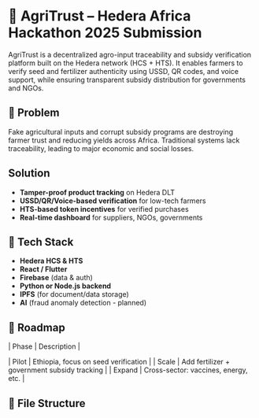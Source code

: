 # 🌿 AgriTrust – Hedera Africa Hackathon 2025 Submission

AgriTrust is a decentralized agro-input traceability and subsidy verification platform built on the Hedera network (HCS + HTS). It enables farmers to verify seed and fertilizer authenticity using USSD, QR codes, and voice support, while ensuring transparent subsidy distribution for governments and NGOs.

## 🧠 Problem

Fake agricultural inputs and corrupt subsidy programs are destroying farmer trust and reducing yields across Africa. Traditional systems lack traceability, leading to major economic and social losses.

## Solution

- **Tamper-proof product tracking** on Hedera DLT  
- **USSD/QR/Voice-based verification** for low-tech farmers  
- **HTS-based token incentives** for verified purchases  
- **Real-time dashboard** for suppliers, NGOs, governments
  
## 🧰 Tech Stack

- **Hedera HCS & HTS**  
- **React / Flutter**  
- **Firebase** (data & auth)  
- **Python or Node.js backend**  
- **IPFS** (for document/data storage)  
- **AI** (fraud anomaly detection - planned)

## 🚀 Roadmap

| Phase | Description |

| Pilot | Ethiopia, focus on seed verification |
| Scale | Add fertilizer + government subsidy tracking |
| Expand | Cross-sector: vaccines, energy, etc. |

## 📂 File Structure
